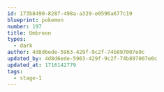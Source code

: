 ```yaml
---
id: 173b8490-828f-498a-a329-e0596a677c19
blueprint: pokemon
number: 197
title: Umbreon
types:
  - dark
author: 4d8d6ede-5963-429f-9c2f-74b897007e0c
updated_by: 4d8d6ede-5963-429f-9c2f-74b897007e0c
updated_at: 1716142779
tags:
  - stage-1
---
```

